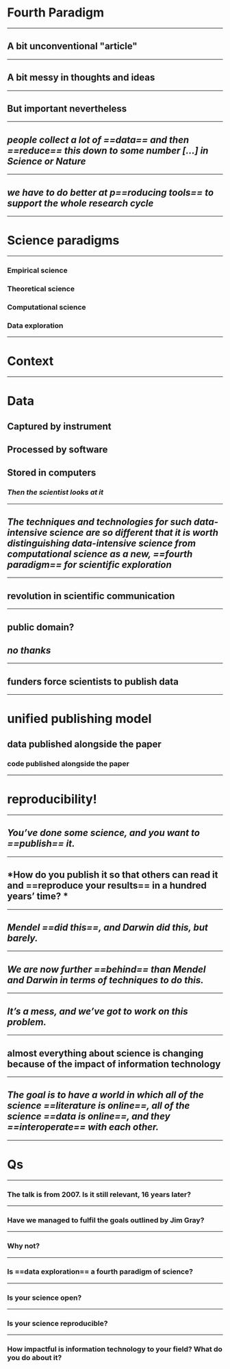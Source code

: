 # Fourth Paradigm
---
## A bit unconventional "article"
---
## A bit messy in thoughts and ideas
---
## But important nevertheless
---
## *people collect a lot of ==data== and then ==reduce== this down to some number [...] in Science or Nature*
---
## *we have to do better at p==roducing tools== to support the whole research cycle*
---
# Science paradigms
---
### Empirical science
### Theoretical science
### Computational science
### Data exploration
---
# Context
---
# Data
## Captured by instrument
## Processed by software
## Stored in computers
### *Then the scientist looks at it*
---
## *The techniques and technologies for such data-intensive science are so different that it is worth distinguishing data-intensive science from computational science as a new, ==fourth paradigm== for scientific exploration*
---
## revolution in scientific communication
---
## public domain?
## *no thanks*
---
## funders force scientists to publish data
---
# unified publishing model
## data published alongside the paper
### code published alongside the paper
---
# reproducibility!
---
## *You’ve done some science, and you want to ==publish== it.*
---
## *How do you publish it so that others can read it and ==reproduce your results== in a hundred years’ time? *
---
## *Mendel ==did this==, and Darwin did this, but barely.*
---
## *We are now further ==behind== than Mendel and Darwin in terms of techniques to do this.* 
---
## *It’s a mess, and we’ve got to work on this problem.*
---
## almost everything about science is changing because of the impact of information technology
---
## *The goal is to have a world in which all of the science ==literature is online==, all of the science ==data is online==, and they ==interoperate== with each other.*
---
# Qs
---
### The talk is from 2007. Is it still relevant, 16 years later?
---
### Have we managed to fulfil the goals outlined by Jim Gray?
---
### Why not?
---
### Is ==data exploration== a fourth paradigm of science?
---
### Is your science open?
---
### Is your science reproducible?
---
### How impactful is information technology to your field? What do you do about it?
